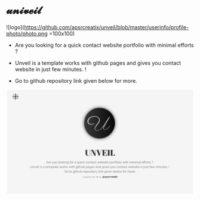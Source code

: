 # 𝓾𝓷𝓲𝓿𝓮𝓲𝓵
![logo](https://github.com/apsrcreatix/unveil/blob/master/userinfo/profile-photo/photo.png =100x100)

- Are you looking for a quick contact website portfolio with minimal efforts ? 

- Unveil is a template works with github pages and gives you contact website in just few minutes. ! 
- Go to github repository link given below for more.

![screen](https://github.com/apsrcreatix/unveil/blob/master/unveil-docs/screen-unveil-stable-1.png)

